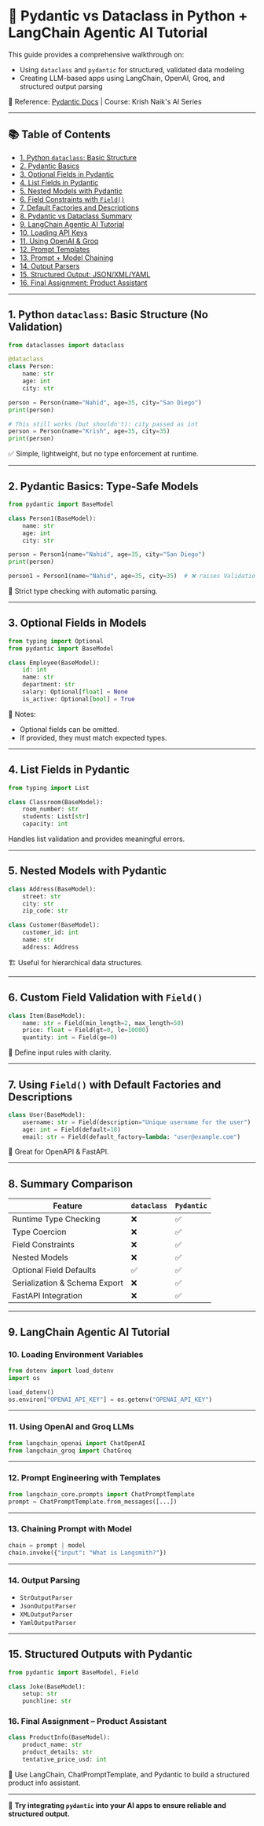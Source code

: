 
# 🧠 Pydantic vs Dataclass in Python + LangChain Agentic AI Tutorial

This guide provides a comprehensive walkthrough on:
- Using `dataclass` and `pydantic` for structured, validated data modeling
- Creating LLM-based apps using LangChain, OpenAI, Groq, and structured output parsing

🔗 Reference: [Pydantic Docs](https://docs.pydantic.dev/) | Course: Krish Naik's AI Series

---

## 📚 Table of Contents

- [1. Python `dataclass`: Basic Structure](#1-python-dataclass-basic-structure-no-validation)
- [2. Pydantic Basics](#2-pydantic-basics-type-safe-models)
- [3. Optional Fields in Pydantic](#3-optional-fields-in-models)
- [4. List Fields in Pydantic](#4-list-fields-in-pydantic)
- [5. Nested Models with Pydantic](#5-nested-models-with-pydantic)
- [6. Field Constraints with `Field()`](#6-custom-field-validation-with-field)
- [7. Default Factories and Descriptions](#7-using-field-with-default-factories-and-descriptions)
- [8. Pydantic vs Dataclass Summary](#8-summary-comparison)
- [9. LangChain Agentic AI Tutorial](#9-langchain-agentic-ai-tutorial)
- [10. Loading API Keys](#10-loading-environment-variables)
- [11. Using OpenAI & Groq](#11-using-openai-and-groq-llms)
- [12. Prompt Templates](#12-prompt-engineering-with-templates)
- [13. Prompt + Model Chaining](#13-chaining-prompt-with-model)
- [14. Output Parsers](#14-output-parsing)
- [15. Structured Output: JSON/XML/YAML](#15-structured-outputs-with-pydantic)
- [16. Final Assignment: Product Assistant](#16-final-assignment--product-assistant)

---

## 1. Python `dataclass`: Basic Structure (No Validation)
```python
from dataclasses import dataclass

@dataclass
class Person:
    name: str
    age: int
    city: str

person = Person(name="Nahid", age=35, city="San Diego")
print(person)

# This still works (but shouldn't): city passed as int
person = Person(name="Krish", age=35, city=35)
print(person)
```

✅ Simple, lightweight, but no type enforcement at runtime.

---

## 2. Pydantic Basics: Type-Safe Models
```python
from pydantic import BaseModel

class Person1(BaseModel):
    name: str
    age: int
    city: str

person = Person1(name="Nahid", age=35, city="San Diego")
print(person)

person1 = Person1(name="Nahid", age=35, city=35)  # ❌ raises ValidationError
```

📌 Strict type checking with automatic parsing.

---

## 3. Optional Fields in Models
```python
from typing import Optional
from pydantic import BaseModel

class Employee(BaseModel):
    id: int
    name: str
    department: str
    salary: Optional[float] = None
    is_active: Optional[bool] = True
```

📘 Notes:
- Optional fields can be omitted.
- If provided, they must match expected types.

---

## 4. List Fields in Pydantic
```python
from typing import List

class Classroom(BaseModel):
    room_number: str
    students: List[str]
    capacity: int
```

Handles list validation and provides meaningful errors.

---

## 5. Nested Models with Pydantic
```python
class Address(BaseModel):
    street: str
    city: str
    zip_code: str

class Customer(BaseModel):
    customer_id: int
    name: str
    address: Address
```

🏗️ Useful for hierarchical data structures.

---

## 6. Custom Field Validation with `Field()`
```python
class Item(BaseModel):
    name: str = Field(min_length=2, max_length=50)
    price: float = Field(gt=0, le=10000)
    quantity: int = Field(ge=0)
```

🎯 Define input rules with clarity.

---

## 7. Using `Field()` with Default Factories and Descriptions
```python
class User(BaseModel):
    username: str = Field(description="Unique username for the user")
    age: int = Field(default=18)
    email: str = Field(default_factory=lambda: "user@example.com")
```

🧪 Great for OpenAPI & FastAPI.

---

## 8. Summary Comparison

| Feature                        | `dataclass` | `Pydantic` |
|-------------------------------|-------------|------------|
| Runtime Type Checking         | ❌          | ✅         |
| Type Coercion                 | ❌          | ✅         |
| Field Constraints             | ❌          | ✅         |
| Nested Models                 | ❌          | ✅         |
| Optional Field Defaults       | ✅          | ✅         |
| Serialization & Schema Export| ❌          | ✅         |
| FastAPI Integration           | ❌          | ✅         |

---

## 9. LangChain Agentic AI Tutorial

### 10. Loading Environment Variables
```python
from dotenv import load_dotenv
import os

load_dotenv()
os.environ["OPENAI_API_KEY"] = os.getenv("OPENAI_API_KEY")
```

---

### 11. Using OpenAI and Groq LLMs
```python
from langchain_openai import ChatOpenAI
from langchain_groq import ChatGroq
```

---

### 12. Prompt Engineering with Templates
```python
from langchain_core.prompts import ChatPromptTemplate
prompt = ChatPromptTemplate.from_messages([...])
```

---

### 13. Chaining Prompt with Model
```python
chain = prompt | model
chain.invoke({"input": "What is Langsmith?"})
```

---

### 14. Output Parsing
- `StrOutputParser`
- `JsonOutputParser`
- `XMLOutputParser`
- `YamlOutputParser`

---

## 15. Structured Outputs with Pydantic

```python
from pydantic import BaseModel, Field

class Joke(BaseModel):
    setup: str
    punchline: str
```

### 16. Final Assignment – Product Assistant

```python
class ProductInfo(BaseModel):
    product_name: str
    product_details: str
    tentative_price_usd: int
```

🔧 Use LangChain, ChatPromptTemplate, and Pydantic to build a structured product info assistant.

---

🧠 **Try integrating `pydantic` into your AI apps to ensure reliable and structured output.**
